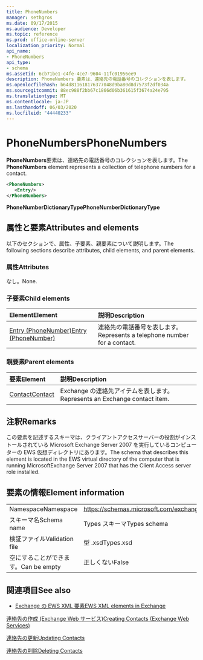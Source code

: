 ```yaml
---
title: PhoneNumbers
manager: sethgros
ms.date: 09/17/2015
ms.audience: Developer
ms.topic: reference
ms.prod: office-online-server
localization_priority: Normal
api_name:
- PhoneNumbers
api_type:
- schema
ms.assetid: 6cb71be1-c4fe-4ce7-9604-11fc01956ee9
description: PhoneNumbers 要素は、連絡先の電話番号のコレクションを表します。
ms.openlocfilehash: b64d811618176377048d9ba80d8d7573f2df034a
ms.sourcegitcommit: 88ec988f2bb67c1866d06b361615f3674a24e795
ms.translationtype: MT
ms.contentlocale: ja-JP
ms.lasthandoff: 06/03/2020
ms.locfileid: "44440233"
---
```

# <a name="phonenumbers"></a><span data-ttu-id="7d6c9-103">PhoneNumbers</span><span class="sxs-lookup"><span data-stu-id="7d6c9-103">PhoneNumbers</span></span>

<span data-ttu-id="7d6c9-104">**PhoneNumbers**要素は、連絡先の電話番号のコレクションを表します。</span><span class="sxs-lookup"><span data-stu-id="7d6c9-104">The **PhoneNumbers** element represents a collection of telephone numbers for a contact.</span></span> 
  
```xml
<PhoneNumbers>
   <Entry/>
</PhoneNumbers>
```

 <span data-ttu-id="7d6c9-105">**PhoneNumberDictionaryType**</span><span class="sxs-lookup"><span data-stu-id="7d6c9-105">**PhoneNumberDictionaryType**</span></span>
## <a name="attributes-and-elements"></a><span data-ttu-id="7d6c9-106">属性と要素</span><span class="sxs-lookup"><span data-stu-id="7d6c9-106">Attributes and elements</span></span>

<span data-ttu-id="7d6c9-107">以下のセクションで、属性、子要素、親要素について説明します。</span><span class="sxs-lookup"><span data-stu-id="7d6c9-107">The following sections describe attributes, child elements, and parent elements.</span></span>
  
### <a name="attributes"></a><span data-ttu-id="7d6c9-108">属性</span><span class="sxs-lookup"><span data-stu-id="7d6c9-108">Attributes</span></span>

<span data-ttu-id="7d6c9-109">なし。</span><span class="sxs-lookup"><span data-stu-id="7d6c9-109">None.</span></span>
  
### <a name="child-elements"></a><span data-ttu-id="7d6c9-110">子要素</span><span class="sxs-lookup"><span data-stu-id="7d6c9-110">Child elements</span></span>

|<span data-ttu-id="7d6c9-111">**Element**</span><span class="sxs-lookup"><span data-stu-id="7d6c9-111">**Element**</span></span>|<span data-ttu-id="7d6c9-112">**説明**</span><span class="sxs-lookup"><span data-stu-id="7d6c9-112">**Description**</span></span>|
|:-----|:-----|
|[<span data-ttu-id="7d6c9-113">Entry (PhoneNumber)</span><span class="sxs-lookup"><span data-stu-id="7d6c9-113">Entry (PhoneNumber)</span></span>](entry-phonenumber.md) <br/> |<span data-ttu-id="7d6c9-114">連絡先の電話番号を表します。</span><span class="sxs-lookup"><span data-stu-id="7d6c9-114">Represents a telephone number for a contact.</span></span>  <br/> |
   
### <a name="parent-elements"></a><span data-ttu-id="7d6c9-115">親要素</span><span class="sxs-lookup"><span data-stu-id="7d6c9-115">Parent elements</span></span>

|<span data-ttu-id="7d6c9-116">**要素**</span><span class="sxs-lookup"><span data-stu-id="7d6c9-116">**Element**</span></span>|<span data-ttu-id="7d6c9-117">**説明**</span><span class="sxs-lookup"><span data-stu-id="7d6c9-117">**Description**</span></span>|
|:-----|:-----|
|[<span data-ttu-id="7d6c9-118">Contact</span><span class="sxs-lookup"><span data-stu-id="7d6c9-118">Contact</span></span>](contact.md) <br/> |<span data-ttu-id="7d6c9-119">Exchange の連絡先アイテムを表します。</span><span class="sxs-lookup"><span data-stu-id="7d6c9-119">Represents an Exchange contact item.</span></span>  <br/> |
   
## <a name="remarks"></a><span data-ttu-id="7d6c9-120">注釈</span><span class="sxs-lookup"><span data-stu-id="7d6c9-120">Remarks</span></span>

<span data-ttu-id="7d6c9-121">この要素を記述するスキーマは、クライアントアクセスサーバーの役割がインストールされている Microsoft Exchange Server 2007 を実行しているコンピューターの EWS 仮想ディレクトリにあります。</span><span class="sxs-lookup"><span data-stu-id="7d6c9-121">The schema that describes this element is located in the EWS virtual directory of the computer that is running MicrosoftExchange Server 2007 that has the Client Access server role installed.</span></span>
  
## <a name="element-information"></a><span data-ttu-id="7d6c9-122">要素の情報</span><span class="sxs-lookup"><span data-stu-id="7d6c9-122">Element information</span></span>

|||
|:-----|:-----|
|<span data-ttu-id="7d6c9-123">Namespace</span><span class="sxs-lookup"><span data-stu-id="7d6c9-123">Namespace</span></span>  <br/> |https://schemas.microsoft.com/exchange/services/2006/types  <br/> |
|<span data-ttu-id="7d6c9-124">スキーマ名</span><span class="sxs-lookup"><span data-stu-id="7d6c9-124">Schema name</span></span>  <br/> |<span data-ttu-id="7d6c9-125">Types スキーマ</span><span class="sxs-lookup"><span data-stu-id="7d6c9-125">Types schema</span></span>  <br/> |
|<span data-ttu-id="7d6c9-126">検証ファイル</span><span class="sxs-lookup"><span data-stu-id="7d6c9-126">Validation file</span></span>  <br/> |<span data-ttu-id="7d6c9-127">型 .xsd</span><span class="sxs-lookup"><span data-stu-id="7d6c9-127">Types.xsd</span></span>  <br/> |
|<span data-ttu-id="7d6c9-128">空にすることができます。</span><span class="sxs-lookup"><span data-stu-id="7d6c9-128">Can be empty</span></span>  <br/> |<span data-ttu-id="7d6c9-129">正しくない</span><span class="sxs-lookup"><span data-stu-id="7d6c9-129">False</span></span>  <br/> |
   
## <a name="see-also"></a><span data-ttu-id="7d6c9-130">関連項目</span><span class="sxs-lookup"><span data-stu-id="7d6c9-130">See also</span></span>



- [<span data-ttu-id="7d6c9-131">Exchange の EWS XML 要素</span><span class="sxs-lookup"><span data-stu-id="7d6c9-131">EWS XML elements in Exchange</span></span>](ews-xml-elements-in-exchange.md)


[<span data-ttu-id="7d6c9-132">連絡先の作成 (Exchange Web サービス)</span><span class="sxs-lookup"><span data-stu-id="7d6c9-132">Creating Contacts (Exchange Web Services)</span></span>](https://msdn.microsoft.com/library/4845917e-70d1-481c-bbd7-011ec6571789%28Office.15%29.aspx)
  
[<span data-ttu-id="7d6c9-133">連絡先の更新</span><span class="sxs-lookup"><span data-stu-id="7d6c9-133">Updating Contacts</span></span>](https://msdn.microsoft.com/library/9a865953-b94a-4229-b632-2dee433314be%28Office.15%29.aspx)
  
[<span data-ttu-id="7d6c9-134">連絡先の削除</span><span class="sxs-lookup"><span data-stu-id="7d6c9-134">Deleting Contacts</span></span>](https://msdn.microsoft.com/library/fcc3dc84-cd3e-455e-a1a7-ae6921c9b588%28Office.15%29.aspx)

